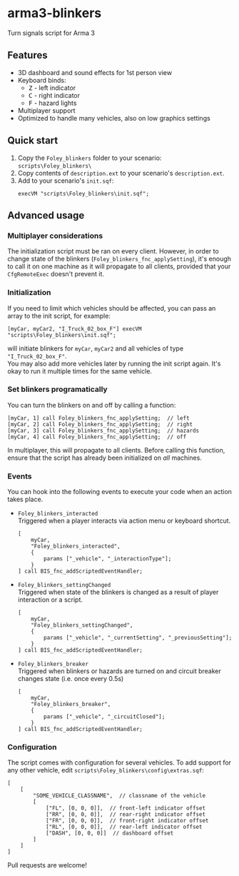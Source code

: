 # arma3-blinkers

Turn signals script for Arma 3

## Features

* 3D dashboard and sound effects for 1st person view
* Keyboard binds:
    * <kbd>Z</kbd> - left indicator
    * <kbd>C</kbd> - right indicator
    * <kbd>F</kbd> - hazard lights
* Multiplayer support
* Optimized to handle many vehicles, also on low graphics settings

## Quick start

1. Copy the `Foley_blinkers` folder to your scenario: `scripts\Foley_blinkers\`
2. Copy contents of `description.ext` to your scenario's `description.ext`.
3. Add to your scenario's `init.sqf`:
    ```sqf
    execVM "scripts\Foley_blinkers\init.sqf";
    ```

## Advanced usage

### Multiplayer considerations

The initialization script must be ran on every client. However, in order to change state of the blinkers (`Foley_blinkers_fnc_applySetting`), it's enough to call it on one machine as it will propagate to all clients, provided that your `CfgRemoteExec` doesn't prevent it.

### Initialization

If you need to limit which vehicles should be affected, you can pass an array to the init script, for example:

```sqf
[myCar, myCar2, "I_Truck_02_box_F"] execVM "scripts\Foley_blinkers\init.sqf";
```

will initiate blinkers for `myCar`, `myCar2` and all vehicles of type `"I_Truck_02_box_F"`.\
You may also add more vehicles later by running the init script again. It's okay to run it multiple times for the same vehicle.


### Set blinkers programatically

You can turn the blinkers on and off by calling a function:

```sqf
[myCar, 1] call Foley_blinkers_fnc_applySetting;  // left
[myCar, 2] call Foley_blinkers_fnc_applySetting;  // right
[myCar, 3] call Foley_blinkers_fnc_applySetting;  // hazards
[myCar, 4] call Foley_blinkers_fnc_applySetting;  // off
```

In multiplayer, this will propagate to all clients. Before calling this function, ensure that the script has already been initialized on *all* machines.

### Events

You can hook into the following events to execute your code when an action takes place.

* `Foley_blinkers_interacted`\
    Triggered when a player interacts via action menu or keyboard shortcut.

    ```sqf
    [
        myCar,
        "Foley_blinkers_interacted",
        {
            params ["_vehicle", "_interactionType"];
        }
    ] call BIS_fnc_addScriptedEventHandler;
    ```

* `Foley_blinkers_settingChanged`\
    Triggered when state of the blinkers is changed as a result of player interaction or a script.
    
    ```sqf
	[
		myCar,
		"Foley_blinkers_settingChanged",
		{
			params ["_vehicle", "_currentSetting", "_previousSetting"];
		}
	] call BIS_fnc_addScriptedEventHandler;
    ```

* `Foley_blinkers_breaker`\
    Triggered when blinkers or hazards are turned on and circuit breaker changes state (i.e. once every 0.5s)

    ```sqf
	[
		myCar,
		"Foley_blinkers_breaker",
		{
			params ["_vehicle", "_circuitClosed"];
		}
	] call BIS_fnc_addScriptedEventHandler;
    ```

### Configuration

The script comes with configuration for several vehicles. To add support for any other vehicle, edit `scripts\Foley_blinkers\config\extras.sqf`:

```sqf
[
	[
		"SOME_VEHICLE_CLASSNAME",  // classname of the vehicle
		[
			["FL", [0, 0, 0]],  // front-left indicator offset
			["RR", [0, 0, 0]],  // rear-right indicator offset
			["FR", [0, 0, 0]],  // front-right indicator offset
			["RL", [0, 0, 0]],  // rear-left indicator offset
			["DASH", [0, 0, 0]]  // dashboard offset
		]
	]
]
```

Pull requests are welcome!

